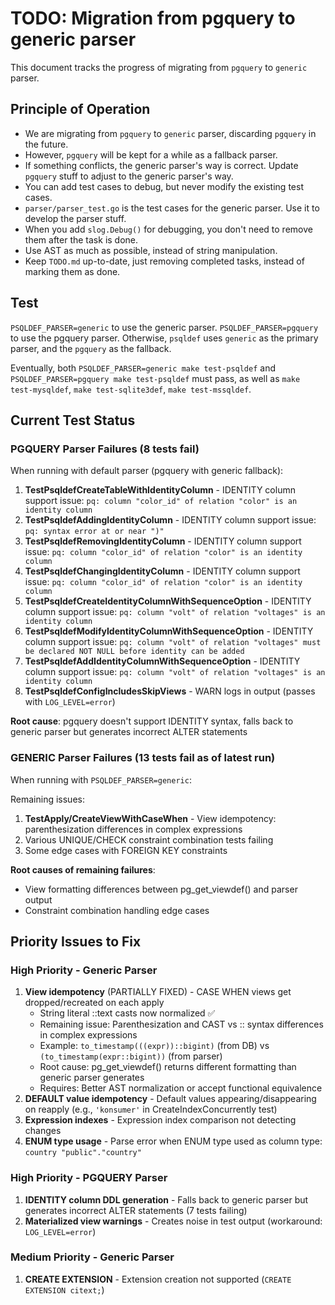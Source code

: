 # TODO: Migration from pgquery to generic parser

This document tracks the progress of migrating from `pgquery` to `generic` parser.

## Principle of Operation

* We are migrating from `pgquery` to `generic` parser, discarding `pgquery` in the future.
* However, `pgquery` will be kept for a while as a fallback parser.
* If something conflicts, the generic parser's way is correct. Update `pgquery` stuff to adjust to the generic parser's way.
* You can add test cases to debug, but never modify the existing test cases.
* `parser/parser_test.go` is the test cases for the generic parser. Use it to develop the parser stuff.
* When you add `slog.Debug()` for debugging, you don't need to remove them after the task is done.
* Use AST as much as possible, instead of string manipulation.
* Keep `TODO.md` up-to-date, just removing completed tasks, instead of marking them as done.

## Test

`PSQLDEF_PARSER=generic` to use the generic parser. `PSQLDEF_PARSER=pgquery` to use the pgquery parser. Otherwise, `psqldef` uses `generic` as the primary parser, and the `pgquery` as the fallback.

Eventually, both `PSQLDEF_PARSER=generic make test-psqldef` and `PSQLDEF_PARSER=pgquery make test-psqldef` must pass, as well as `make test-mysqldef`, `make test-sqlite3def`, `make test-mssqldef`.

## Current Test Status

### PGQUERY Parser Failures (8 tests fail)
When running with default parser (pgquery with generic fallback):

1. **TestPsqldefCreateTableWithIdentityColumn** - IDENTITY column support issue: `pq: column "color_id" of relation "color" is an identity column`
2. **TestPsqldefAddingIdentityColumn** - IDENTITY column support issue: `pq: syntax error at or near ")"`
3. **TestPsqldefRemovingIdentityColumn** - IDENTITY column support issue: `pq: column "color_id" of relation "color" is an identity column`
4. **TestPsqldefChangingIdentityColumn** - IDENTITY column support issue: `pq: column "color_id" of relation "color" is an identity column`
5. **TestPsqldefCreateIdentityColumnWithSequenceOption** - IDENTITY column support issue: `pq: column "volt" of relation "voltages" is an identity column`
6. **TestPsqldefModifyIdentityColumnWithSequenceOption** - IDENTITY column support issue: `pq: column "volt" of relation "voltages" must be declared NOT NULL before identity can be added`
7. **TestPsqldefAddIdentityColumnWithSequenceOption** - IDENTITY column support issue: `pq: column "volt" of relation "voltages" is an identity column`
8. **TestPsqldefConfigIncludesSkipViews** - WARN logs in output (passes with `LOG_LEVEL=error`)

**Root cause**: pgquery doesn't support IDENTITY syntax, falls back to generic parser but generates incorrect ALTER statements

### GENERIC Parser Failures (13 tests fail as of latest run)
When running with `PSQLDEF_PARSER=generic`:


Remaining issues:
1. **TestApply/CreateViewWithCaseWhen** - View idempotency: parenthesization differences in complex expressions
2. Various UNIQUE/CHECK constraint combination tests failing
3. Some edge cases with FOREIGN KEY constraints

**Root causes of remaining failures**:
- View formatting differences between pg_get_viewdef() and parser output
- Constraint combination handling edge cases

## Priority Issues to Fix

### High Priority - Generic Parser
1. **View idempotency** (PARTIALLY FIXED) - CASE WHEN views get dropped/recreated on each apply
   - String literal ::text casts now normalized ✅
   - Remaining issue: Parenthesization and CAST vs :: syntax differences in complex expressions
   - Example: `to_timestamp(((expr))::bigint)` (from DB) vs `(to_timestamp(expr::bigint))` (from parser)
   - Root cause: pg_get_viewdef() returns different formatting than generic parser generates
   - Requires: Better AST normalization or accept functional equivalence
4. **DEFAULT value idempotency** - Default values appearing/disappearing on reapply (e.g., `'konsumer'` in CreateIndexConcurrently test)
5. **Expression indexes** - Expression index comparison not detecting changes
6. **ENUM type usage** - Parse error when ENUM type used as column type: `country "public"."country"`

### High Priority - PGQUERY Parser
1. **IDENTITY column DDL generation** - Falls back to generic parser but generates incorrect ALTER statements (7 tests failing)
2. **Materialized view warnings** - Creates noise in test output (workaround: `LOG_LEVEL=error`)

### Medium Priority - Generic Parser
1. **CREATE EXTENSION** - Extension creation not supported (`CREATE EXTENSION citext;`)

